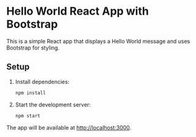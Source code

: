 # Hello World React App with Bootstrap

This is a simple React app that displays a Hello World message and uses Bootstrap for styling.

## Setup

1. Install dependencies:
   ```bash
   npm install
   ```

2. Start the development server:
   ```bash
   npm start
   ```

The app will be available at [http://localhost:3000](http://localhost:3000). 